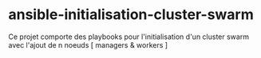 # ansible-initialisation-cluster-swarm
Ce projet comporte des playbooks pour l'initialisation d'un cluster swarm avec l'ajout de n noeuds [ managers &amp; workers ]
